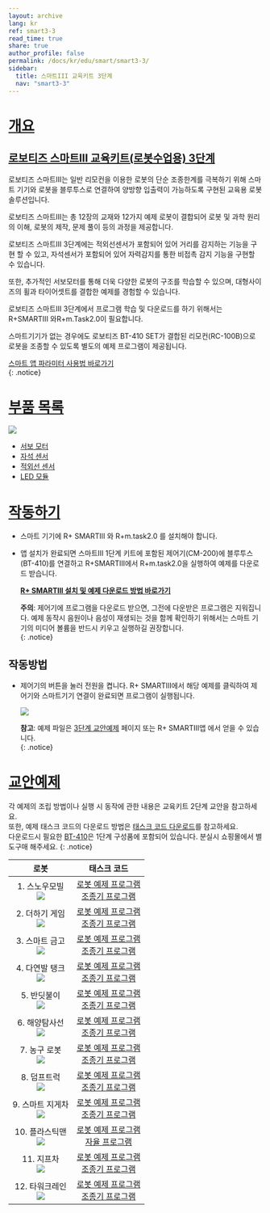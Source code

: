 ```yaml
---
layout: archive
lang: kr
ref: smart3-3
read_time: true
share: true
author_profile: false
permalink: /docs/kr/edu/smart/smart3-3/
sidebar:
  title: 스마트III 교육키트 3단계
  nav: "smart3-3"
---
```


# [개요](#개요)

## [로보티즈 스마트III 교육키트(로봇수업용) 3단계](#로보티즈-스마트iii-교육키트로봇수업용-3단계)

로보티즈 스마트III는 일반 리모컨을 이용한 로봇의 단순 조종한계를 극복하기 위해 스마트 기기와 로봇을 블루투스로 연결하여 양방향 입출력이 가능하도록 구현된 교육용 로봇 솔루션입니다.

로보티즈 스마트III는 총 12장의 교재와 12가지 예제 로봇이 결합되어 로봇 및 과학 원리의 이해, 로봇의 제작, 문제 풀이 등의 과정을 제공합니다.

로보티즈 스마트III 3단계에는 적외선센서가 포함되어 있어 거리를 감지하는 기능을 구현 할 수 있고, 자석센서가 포함되어 있어 자력감지를 통한 비접촉 감지 기능을 구현할 수 있습니다.

또한, 추가적인 서보모터를 통해 더욱 다양한 로봇의 구조를 학습할 수 있으며, 대형사이즈의 휠과 타이어셋트를 결합한 예제를 경험할 수 있습니다.

로보티즈 스마트III 3단계에서 프로그램 학습 및 다운로드를 하기 위해서는 R+SMARTIII 와R+m.Task2.0이 필요합니다.

스마트기기가 없는 경우에도 로보티즈 BT-410 SET가 결합된 리모컨(RC-100B)으로 로봇을 조종할 수 있도록 별도의 예제 프로그램이 제공됩니다.

[스마트 앱 파라미터 사용법 바로가기]  
{: .notice}


# [부품 목록](#부품-목록)

![](/assets/images/edu/smart/smart3-3_e-manual.jpg)

- [서보 모터]
- [자석 센서]
- [적외선 센서]
- [LED 모듈]

# [작동하기](#작동하기)

- 스마트 기기에 R+ SMARTIII 와 R+m.task2.0 를 설치해야 합니다.

- 앱 설치가 완료되면 스마트III 1단계 키트에 포함된 제어기(CM-200)에 블루투스(BT-410)를 연결하고 R+SMARTIII에서 R+m.task2.0을 실행하여 예제를 다운로드 받습니다.

  **[R+ SMARTIII 설치 및 예제 다운로드 방법 바로가기]**

  **주의**: 제어기에 프로그램을 다운로드 받으면, 그전에 다운받은 프로그램은 지워집니다. 예제 동작시 음원이나 음성이 재생되는 것을 함께 확인하기 위해서는 스마트 기기의 미디어 볼륨을 반드시 키우고 실행하길 권장합니다.  
  {: .notice}

## 작동방법

- 제어기의 버튼을 눌러 전원을 켭니다. R+ SMARTIII에서 해당 예제를 클릭하여 제어기와 스마트기기 연결이 완료되면 프로그램이 실행됩니다.

  ![](/assets/images/edu/smart/cm_200_7.jpg)

  **참고**: 예제 파일은 [3단계 교안예제] 페이지 또는 R+ SMARTIII앱 에서 얻을 수 있습니다.  
  {: .notice}

# [교안예제](#교안예제)

각 예제의 조립 방법이나 실행 시 동작에 관한 내용은 교육키트 2단계 교안을 참고하세요.  
또한, 예제 태스크 코드의 다운로드 방법은 [태스크 코드 다운로드]를 참고하세요.  
다운로드시 필요한 [BT-410]은 1단계 구성품에 포함되어 있습니다. 분실시 쇼핑몰에서 별도구매 해주세요.
{: .notice}


|로봇|태스크 코드|
| :---: | :-----: |
|1. 스노우모빌<br />![](/assets/images/edu/smart/200_1lifesaving_car.png)|[로봇 예제 프로그램][01_smart3_L3_Snow_Mobile_kr.tskx]<br />[조종기 프로그램][03_smart3_L3_Snow_Mobile_RC_kr.tskx]|
|2. 더하기 게임<br />![](/assets/images/edu/smart/200_2counter.png)|[로봇 예제 프로그램][01_smart3_L3_Add_Game_kr.tskx]<br />[조종기 프로그램][03_smart3_L3_Add_Game_RC_kr.tskx]|
|3. 스마트 금고<br />![](/assets/images/edu/smart/200_3robot_safe.png)|[로봇 예제 프로그램][01_smart3_L3_Strong_Box_kr.tskx]<br />[조종기 프로그램][03_smart3_L3_Strong_Box_RC_kr.tskx]|
|4. 다연발 탱크<br />![](/assets/images/edu/smart/200_4cannon.png)|[로봇 예제 프로그램][01_smart3_L3_Multiple_Roket_Tank_kr.tskx]<br />[조종기 프로그램][03_smart3_L3_Multiple_Roket_Tank_RC_kr.tskx]|
|5. 반딧불이<br />![](/assets/images/edu/smart/200_5firefly.png)|[로봇 예제 프로그램][01_smart3_L3_Firefly_kr.tskx]<br />[조종기 프로그램][3_smart3_L3_Firefly_RC_kr.tskx]|
|6. 해양탐사선<br />![](/assets/images/edu/smart/200_6submarine.png)|[로봇 예제 프로그램][01_smart3_L3_Research_Vessel_kr.tskx]<br />[조종기 프로그램][03_smart3_L3_Research_Vessel_RC_kr.tskx]|
|7. 농구 로봇<br />![](/assets/images/edu/smart/200_7basketball.png)|[로봇 예제 프로그램][01_smart3_L3_Basketball_Bot_kr.tskx]<br />[조종기 프로그램][03_smart3_L3_Basketball_Bot_RC_kr.tskx]|
|8. 덤프트럭<br />![](/assets/images/edu/smart/200_8ump_truck.png)|[로봇 예제 프로그램][01_smart3_L3_Dump_Truck_kr.tskx]<br />[조종기 프로그램][03_smart3_L3_Dump_Truck_RC_kr.tskx]|
|9. 스마트 지게차<br />![](/assets/images/edu/smart/200_9forklift.png)|[로봇 예제 프로그램][01_smart3_L3_Forklift_kr.tskx]<br />[조종기 프로그램][03_smart3_L3_Forklift_RC_kr.tskx]|
|10. 플라스틱맨<br />![](/assets/images/edu/smart/200_10wolverine.png)|[로봇 예제 프로그램][01_smart3_L3_Plastic_Man_kr.tskx]<br />[자율 프로그램][03_smart3_L3_Plastic_Man_AI_kr.tskx]|
|11. 지프차<br />![](/assets/images/edu/smart/200_11jeep.png)|[로봇 예제 프로그램][01_smart3_L3_Jeep_Car_kr.tskx]<br />[조종기 프로그램][03_smart3_L3_Jeep_Car_RC_kr.tskx]|
|12. 타워크레인<br />![](/assets/images/edu/smart/200_12crane.png)|[로봇 예제 프로그램][01_smart3_L3_Tower_Crane_kr.tskx]<br />[조종기 프로그램][03_smart3_L3_Tower_Crane_RC_kr.tskx]|


[스마트 앱 파라미터 사용법 바로가기]: /docs/kr/software/rplus1/task/task_misc/#스마트앱-파라미터
[서보 모터]: /docs/kr/parts/motor/servo_motor/
[자석 센서]: /docs/kr/parts/sensor/mgss-10/
[적외선 센서]: /docs/kr/parts/sensor/irss-10/
[LED 모듈]: /docs/kr/parts/display/lm-10/
[R+ SMARTIII 설치 및 예제 다운로드 방법 바로가기]: /docs/kr/software/mobile_app/rplussmart/#r-smart-다운로드설치
[3단계 교안예제]: #교안예제
[태스크 코드 다운로드]: /docs/kr/faq/download_task_code/
[BT-410]: /docs/kr/parts/communication/bt-410/
[01_smart3_L3_Snow_Mobile_kr.tskx]: http://www.robotis.com/service/download.php?no=1093
[03_smart3_L3_Snow_Mobile_RC_kr.tskx]: http://www.robotis.com/service/download.php?no=1105
[01_smart3_L3_Add_Game_kr.tskx]: http://www.robotis.com/service/download.php?no=1084
[03_smart3_L3_Add_Game_RC_kr.tskx]: http://www.robotis.com/service/download.php?no=1096
[01_smart3_L3_Strong_Box_kr.tskx]: http://www.robotis.com/service/download.php?no=1094
[03_smart3_L3_Strong_Box_RC_kr.tskx]: http://www.robotis.com/service/download.php?no=1106
[01_smart3_L3_Multiple_Roket_Tank_kr.tskx]: http://www.robotis.com/service/download.php?no=1090
[03_smart3_L3_Multiple_Roket_Tank_RC_kr.tskx]: http://www.robotis.com/service/download.php?no=1102
[01_smart3_L3_Firefly_kr.tskx]: http://www.robotis.com/service/download.php?no=1087
[3_smart3_L3_Firefly_RC_kr.tskx]: http://www.robotis.com/service/download.php?no=1099
[01_smart3_L3_Research_Vessel_kr.tskx]: http://www.robotis.com/service/download.php?no=1092
[03_smart3_L3_Research_Vessel_RC_kr.tskx]: http://www.robotis.com/service/download.php?no=1104
[01_smart3_L3_Basketball_Bot_kr.tskx]: http://www.robotis.com/service/download.php?no=1085
[03_smart3_L3_Basketball_Bot_RC_kr.tskx]: http://www.robotis.com/service/download.php?no=1097
[01_smart3_L3_Dump_Truck_kr.tskx]: http://www.robotis.com/service/download.php?no=1086
[03_smart3_L3_Dump_Truck_RC_kr.tskx]: http://www.robotis.com/service/download.php?no=1098
[01_smart3_L3_Forklift_kr.tskx]: http://www.robotis.com/service/download.php?no=1088
[03_smart3_L3_Forklift_RC_kr.tskx]: http://www.robotis.com/service/download.php?no=1100
[01_smart3_L3_Plastic_Man_kr.tskx]: http://www.robotis.com/service/download.php?no=1091
[03_smart3_L3_Plastic_Man_AI_kr.tskx]: http://www.robotis.com/service/download.php?no=1103
[01_smart3_L3_Jeep_Car_kr.tskx]: http://www.robotis.com/service/download.php?no=1089
[03_smart3_L3_Jeep_Car_RC_kr.tskx]: http://www.robotis.com/service/download.php?no=1101
[01_smart3_L3_Tower_Crane_kr.tskx]: http://www.robotis.com/service/download.php?no=1095
[03_smart3_L3_Tower_Crane_RC_kr.tskx]: http://www.robotis.com/service/download.php?no=1107
